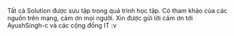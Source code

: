 Tất cả Solution được sưu tập trong quá trình học tập.
Có tham khảo của các nguồn trên mạng, cảm ơn mọi người.
Xin được gửi lời cảm ơn tới AyushSingh-c và các cộng đồng IT :v
